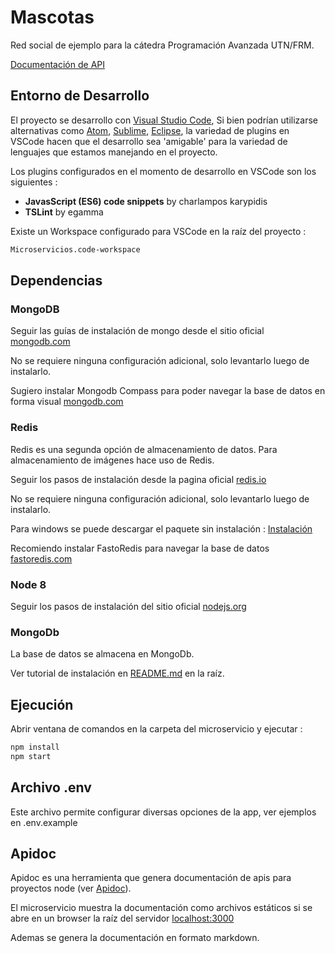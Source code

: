 # Mascotas

Red social de ejemplo para la cátedra Programación Avanzada UTN/FRM.

[Documentación de API](./README-API.md)

## Entorno de Desarrollo

El proyecto se desarrollo con [Visual Studio Code](https://code.visualstudio.com/download), Si bien podrían utilizarse alternativas como [Atom](https://atom.io/), [Sublime](https://www.sublimetext.com/download), [Eclipse](http://www.eclipse.org/downloads/), la variedad de plugins en VSCode hacen que el desarrollo sea 'amigable' para la variedad de lenguajes que estamos manejando en el proyecto.

Los plugins configurados en el momento de desarrollo en VSCode son los siguientes :

- __JavasScript (ES6) code snippets__ by charlampos karypidis
- __TSLint__ by egamma

Existe un Workspace configurado para VSCode en la raíz del proyecto :

```bash
Microservicios.code-workspace
```

## Dependencias

### MongoDB

Seguir las guías de instalación de mongo desde el sitio oficial [mongodb.com](https://www.mongodb.com/download-center#community)

No se requiere ninguna configuración adicional, solo levantarlo luego de instalarlo.

Sugiero instalar Mongodb Compass para poder navegar la base de datos en forma visual [mongodb.com](https://www.mongodb.com/products/compass)

### Redis

Redis es una segunda opción de almacenamiento de datos. Para almacenamiento de imágenes hace uso de Redis.

Seguir los pasos de instalación desde la pagina oficial [redis.io](https://redis.io/download)

No se requiere ninguna configuración adicional, solo levantarlo luego de instalarlo.

Para windows se puede descargar el paquete sin instalación : [Instalación](https://sourceforge.net/projects/redis/)

Recomiendo instalar FastoRedis para navegar la base de datos [fastoredis.com](https://fastoredis.com/)

### Node 8

Seguir los pasos de instalación del sitio oficial [nodejs.org](https://nodejs.org/en/)

### MongoDb

La base de datos se almacena en MongoDb.

Ver tutorial de instalación en [README.md](../README.md) en la raíz.

## Ejecución

Abrir ventana de comandos en la carpeta del microservicio y ejecutar :

```bash
npm install
npm start
```

## Archivo .env

Este archivo permite configurar diversas opciones de la app, ver ejemplos en .env.example

## Apidoc

Apidoc es una herramienta que genera documentación de apis para proyectos node (ver [Apidoc](http://apidocjs.com/)).

El microservicio muestra la documentación como archivos estáticos si se abre en un browser la raíz del servidor [localhost:3000](http://localhost:3000/)

Ademas se genera la documentación en formato markdown.
